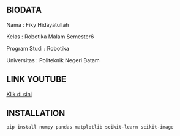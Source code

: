 ## BIODATA
Nama : Fiky Hidayatullah

Kelas : Robotika Malam Semester6

Program Studi : Robotika

Universitas : Politeknik Negeri Batam


## LINK YOUTUBE
[Klik di sini](https://youtu.be/AZ39D-9xCRA?si=XMDn_Yc9KhNkxARO)



## INSTALLATION
```bash
pip install numpy pandas matplotlib scikit-learn scikit-image


